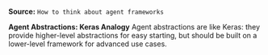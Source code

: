 **Source:** `How to think about agent frameworks`

**Agent Abstractions: Keras Analogy**
Agent abstractions are like Keras: they provide higher-level abstractions for easy starting, but should be built on a lower-level framework for advanced use cases.
